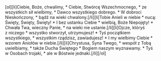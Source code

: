 [ol][li]Ciebie, Boże, chwalimy, * Ciebie, Stwórcę Wszechmocnego, * ze wszystkich sił wielbimy, * Dawco wszystkiego dobrego. * W dobroci Nieskończony, * bądź na wieki chwalony.[/li][li]Tobie Anieli w niebie * nucą: Święty, Święty, Święty! * I bez ustanku Ciebie * wielbią, Boże Niepojęty! * Chwała Twa, wieczny Panie, * na wieki nie ustanie.[/li][li]Ojcze, któryś z niczego * wszystko stworzył, utrzymujesz! * Tyś początkiem wszystkiego, * wszystkim rządzisz, zawiadujesz! * I my wielbimy Ciebie * wzorem Aniołów w niebie.[/li][li]Chrystusa, Syna Twego, * wespół z Tobą uwielbiamy, * także Ducha Świętego * Bogiem naszym wyznawamy. * Tyś w Osobach trojaki, * ale w Bóstwie jednaki.[/li][/ol]